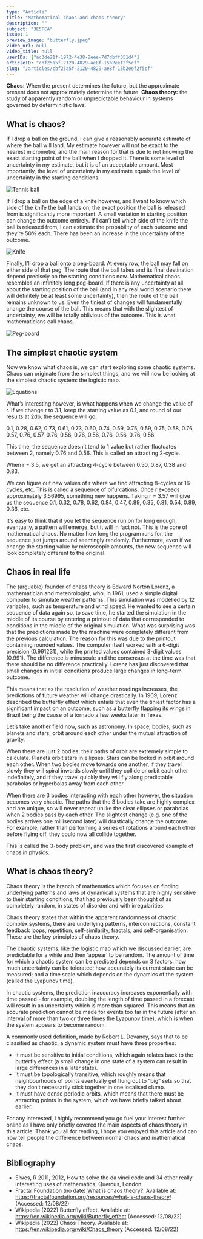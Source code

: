 ```yaml
---
type: "Article"
title: "Mathematical chaos and chaos theory"
description: ""
subject: "3E5FCA"
issue: 1
preview_image: "butterfly.jpeg"
video_url: null
video_title: null
userIDs: ["ac3de21f-1972-4e38-8eee-7d7dbff351d4"]
articleID: "cbf25a5f-2120-4829-ae8f-15b2eef2f5cf"
slug: "/articles/cbf25a5f-2120-4829-ae8f-15b2eef2f5cf"
---
```


**Chaos:** When the present determines the future, but the approximate present does not approximately determine the future.
**Chaos theory:** the study of apparently random or unpredictable behaviour in systems governed by deterministic laws.

## What is chaos?

If I drop a ball on the ground, I can give a reasonably accurate estimate of where the ball will land. My estimate however will not be exact to the nearest micrometre, and the main reason for that is due to not knowing the exact starting point of the ball when I dropped it. There is some level of uncertainty in my estimate, but it is of an acceptable amount. Most importantly, the level of uncertainty in my estimate equals the level of uncertainty in the starting conditions. 

![Tennis ball](./../images/issue1/maths/ball.jpg)

If I drop a ball on the edge of a knife however, and I want to know which side of the knife the ball lands on, the exact position the ball is released from is significantly more important. A small variation in starting position can change the outcome entirely. If I can’t tell which side of the knife the ball is released from, I can estimate the probability of each outcome and they’re 50% each. There has been an increase in the uncertainty of the outcome. 

![Knife](./../images/issue1/maths/knife1.jpg)

Finally, I’ll drop a ball onto a peg-board. At every row, the ball may fall on either side of that peg. The route that the ball takes and its final destination depend precisely on the starting conditions now. Mathematical chaos resembles an infinitely long peg-board. If there is any uncertainty at all about the starting position of the ball (and in any real world scenario there will definitely be at least some uncertainty), then the route of the ball remains unknown to us. Even the tiniest of changes will fundamentally change the course of the ball. This means that with the slightest of uncertainty, we will be totally oblivious of the outcome. This is what mathematicians call chaos.

![Peg-board](./../images/issue1/maths/pegboard.png)

## The simplest chaotic system
Now we know what chaos is, we can start exploring some chaotic systems. Chaos can originate from the simplest things, and we will now be looking at the simplest chaotic system: the logistic map.

![Equations](./../images/issue1/maths/chaos1.png)

What’s interesting however, is what happens when we change the value of r. If we change r to 3.1, keep the starting value as 0.1, and round of our results at 2dp, the sequence will go: 

0.1, 0.28, 0.62, 0.73, 0.61, 0.73, 0.60, 0.74, 0.59, 0.75, 0.59, 0.75, 0.58, 0.76, 0.57, 0.76, 0.57, 0.76, 0.56, 0.76, 0.56, 0.76, 0.56, 0.76, 0.56.

This time, the sequence doesn’t tend to 1 value but rather fluctuates between 2, namely 0.76 and 0.56. This is called an attracting 2-cycle.

When r = 3.5, we get an attracting 4-cycle between 0.50, 0.87, 0.38 and 0.83.

We can figure out new values of r where we find attracting 8-cycles or 16-cycles, etc. This is called a sequence of bifurcations. Once r exceeds approximately 3.56995, something new happens. Taking r = 3.57 will give us the sequence 0.1, 0.32, 0.78, 0.62, 0.84, 0.47, 0.89, 0.35, 0.81, 0.54, 0.89, 0.36, etc.

It’s easy to think that if you let the sequence run on for long enough, eventually, a pattern will emerge, but it will in fact not. This is the core of mathematical chaos. No matter how long the program runs for, the sequence just jumps around seemingly randomly. Furthermore, even if we change the starting value by microscopic amounts, the new sequence will look completely different to the original. 

## Chaos in real life
The (arguable) founder of chaos theory is Edward Norton Lorenz, a mathematician and meteorologist, who, in 1961, used a simple digital computer to simulate weather patterns. This simulation was modelled by 12 variables, such as temperature and wind speed. He wanted to see a certain sequence of data again so, to save time, he started the simulation in the middle of its course by entering a printout of data that corresponded to conditions in the middle of the original simulation. What was surprising was that the predictions made by the machine were completely different from the previous calculation. The reason for this was due to the printout containing rounded values. The computer itself worked with a 6-digit precision (0.991231), while the printed values contained 3-digit values (0.991). The difference is minuscule and the consensus at the time was that there should be no difference practically. Lorenz has just discovered that small changes in initial conditions produce large changes in long-term outcome.

This means that as the resolution of weather readings increases, the predictions of future weather will change drastically. In 1969, Lorenz described the butterfly effect which entails that even the tiniest factor has a significant impact on an outcome, such as a butterfly flapping its wings in Brazil being the cause of a tornado a few weeks later in Texas.

Let’s take another field now, such as astronomy. In space, bodies, such as planets and stars, orbit around each other under the mutual attraction of gravity.

When there are just 2 bodies, their paths of orbit are extremely simple to calculate. Planets orbit stars in ellipses. Stars can be locked in orbit around each other. When two bodies move towards one another, if they travel slowly they will spiral inwards slowly until they collide or orbit each other indefinitely, and if they travel quickly they will fly along predictable parabolas or hyperbolas away from each other.

When there are 3 bodies interacting with each other however, the situation becomes very chaotic. The paths that the 3 bodies take are highly complex and are unique, so will never repeat unlike the clear ellipses or parabolas when 2 bodies pass by each other. The slightest change (e.g. one of the bodies arrives one millisecond later) will drastically change the outcome. For example, rather than performing a series of rotations around each other before flying off, they could now all collide together.

This is called the 3-body problem, and was the first discovered example of chaos in physics.

## What is chaos theory?
Chaos theory is the branch of mathematics which focuses on finding underlying patterns and laws of dynamical systems that are highly sensitive to their starting conditions, that had previously been thought of as completely random, in states of disorder and with irregularities.

Chaos theory states that within the apparent randomness of chaotic complex systems, there are underlying patterns, interconnections, constant feedback loops, repetition, self-similarity, fractals, and self-organisation. These are the key principles of chaos theory.

The chaotic systems, like the logistic map which we discussed earlier, are predictable for a while and then ‘appear’ to be random. The amount of time for which a chaotic system can be predicted depends on 3 factors: how much uncertainty can be tolerated; how accurately its current state can be measured; and a time scale which depends on the dynamics of the system (called the Lyapunov time).

In chaotic systems, the prediction inaccuracy increases exponentially with time passed - for example, doubling the length of time passed in a forecast will result in an uncertainty which is more than squared. This means that an accurate prediction cannot be made for events too far in the future (after an interval of more than two or three times the Lyapunov time), which is when the system appears to become random.

A commonly used definition, made by Robert L. Devaney, says that to be classified as chaotic, a dynamic system must have three properties:
- It must be sensitive to initial conditions, which again relates back to the butterfly effect (a small change in one state of a system can result in large differences in a later state).
- It must be topologically transitive, which roughly means that neighbourhoods of points eventually get flung out to “big” sets so that they don’t necessarily stick together in one localised clump.
- It must have dense periodic orbits, which means that there must be attracting points in the system, which we have briefly talked about earlier.

For any interested, I highly recommend you go fuel your interest further online as I have only briefly covered the main aspects of chaos theory in this article. Thank you all for reading, I hope you enjoyed this article and can now tell people the difference between normal chaos and mathematical chaos.

## Bibliography
- Elwes, R 2011, 2012, How to solve the da vinci code and 34 other really interesting uses of mathematics, Quercus, London.
- Fractal Foundation (no date) What is chaos theory?. Available at: https://fractalfoundation.org/resources/what-is-chaos-theory/ (Accessed: 12/08/22)
- Wikipedia (2022) Butterfly effect. Available at: https://en.wikipedia.org/wiki/Butterfly_effect (Accessed: 12/08/22)
- Wikipedia (2022) Chaos Theory. Available at: https://en.wikipedia.org/wiki/Chaos_theory (Accessed: 12/08/22)

